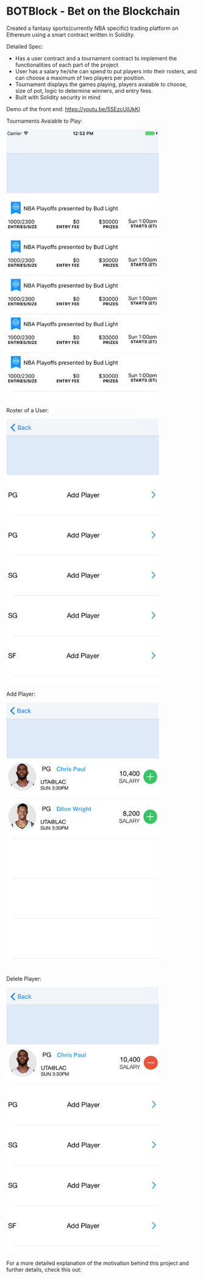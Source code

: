 # BOTBlock - Bet on the Blockchain
Created a fantasy sports(currently NBA specific) trading platform on Ethereum using a smart contract written in Solidity.

Detailed Spec:
- Has a user contract and a tournament contract to implement the functionalities of each part of the project
- User has a salary he/she can spend to put players into their rosters, and can choose a maximum of two players per position.
- Tournament displays the games playing, players avaiable to choose, size of pot, logic to determine winners, and entry fees.
- Built with Solidity security in mind

Demo of the front end: https://youtu.be/5SEzcUiUkKI


Tournaments Avaiable to Play:

<img src="/demo/tournaments.png" width="400" />


Roster of a User:

<img src="/demo/blank-roster.png" width="400" />


Add Player:

<img src="/demo/add-player.png" width="400" />


Delete Player:

<img src="/demo/delete-player.png" width="400" />




For a more detailed explanation of the motivation behind this project and further details, check this out: 

